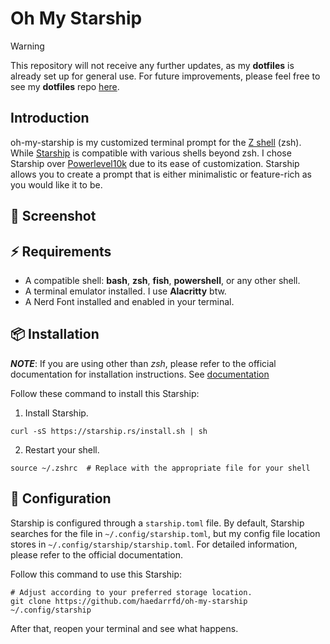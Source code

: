 # Oh My Starship

> [!WARNING]
> This repository will not receive any further updates, as my **dotfiles** is already set up for general use. For future improvements, please feel free to see my **dotfiles** repo [here](https://github.com/haedarrfd/dotfiles.git).

## Introduction

oh-my-starship is my customized terminal prompt for the [Z shell](https://en.wikipedia.org/wiki/Z_shell) (zsh). While [Starship](https://starship.rs/) is compatible with various shells beyond zsh. I chose Starship over [Powerlevel10k](https://github.com/romkatv/powerlevel10k) due to its ease of customization. Starship allows you to create a prompt that is either minimalistic or feature-rich as you would like it to be.

## 📸 Screenshot

## ⚡️ Requirements

- A compatible shell: **bash**, **zsh**, **fish**, **powershell**, or any other shell.
- A terminal emulator installed. I use **Alacritty** btw.
- A Nerd Font installed and enabled in your terminal.

## 📦 Installation

**_NOTE_**: If you are using other than _zsh_, please refer to the official documentation for installation instructions. See [documentation](https://starship.rs/#prerequisites)

Follow these command to install this Starship:

1. Install Starship.

```shell
curl -sS https://starship.rs/install.sh | sh
```

2. Restart your shell.

```shell
source ~/.zshrc  # Replace with the appropriate file for your shell
```

## 📁 Configuration

Starship is configured through a `starship.toml` file. By default, Starship searches for the file in `~/.config/starship.toml`, but my config file location stores in `~/.config/starship/starship.toml`. For detailed information, please refer to the official documentation.

Follow this command to use this Starship:

```shell
# Adjust according to your preferred storage location.
git clone https://github.com/haedarrfd/oh-my-starship ~/.config/starship
```

After that, reopen your terminal and see what happens.
